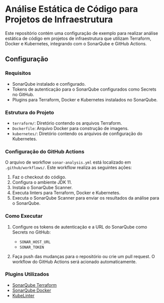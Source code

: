 # Análise Estática de Código para Projetos de Infraestrutura

Este repositório contém uma configuração de exemplo para realizar análise estática de código em projetos de infraestrutura que utilizam Terraform, Docker e Kubernetes, integrando com o SonarQube e GitHub Actions.

## Configuração

### Requisitos

- SonarQube instalado e configurado.
- Tokens de autenticação para o SonarQube configurados como Secrets no GitHub.
- Plugins para Terraform, Docker e Kubernetes instalados no SonarQube.

### Estrutura do Projeto

- `terraform/`: Diretório contendo os arquivos Terraform.
- `Dockerfile`: Arquivo Docker para construção de imagens.
- `kubernetes/`: Diretório contendo os arquivos de configuração do Kubernetes.

### Configuração do GitHub Actions

O arquivo de workflow `sonar-analysis.yml` está localizado em `.github/workflows/`. Este workflow realiza as seguintes ações:

1. Faz o checkout do código.
2. Configura o ambiente JDK 11.
3. Instala o SonarQube Scanner.
4. Executa linters para Terraform, Docker e Kubernetes.
5. Executa o SonarQube Scanner para enviar os resultados da análise para o SonarQube.

### Como Executar

1. Configure os tokens de autenticação e a URL do SonarQube como Secrets no GitHub:
   - `SONAR_HOST_URL`
   - `SONAR_TOKEN`

2. Faça push das mudanças para o repositório ou crie um pull request. O workflow do GitHub Actions será acionado automaticamente.

### Plugins Utilizados

- [SonarQube Terraform](https://github.com/racooper/sonar-terraform)
- [SonarQube Docker](https://github.com/sbaudoin/sonar-docker)
- [KubeLinter](https://github.com/stackrox/kube-linter)



